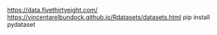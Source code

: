 https://data.fivethirtyeight.com/
https://vincentarelbundock.github.io/Rdatasets/datasets.html
pip install pydataset
